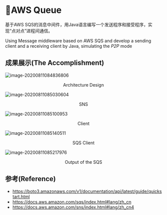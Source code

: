 # :beginner:AWS Queue

基于AWS SQS的消息中间件，用Java语言编写一个发送程序和接受程序，实现“点对点”进程间通信。

Using  Message middleware based on AWS SQS and develop a sending client and a receiving client by Java, simulating the *P2P* mode

## 成果展示(The Accomplishment)

![image-20200811084836806](C:\Users\UncleDong\AppData\Roaming\Typora\typora-user-images\image-20200811084836806.png)

<center>Architecture Design </center>

![image-20200811085030604](C:\Users\UncleDong\AppData\Roaming\Typora\typora-user-images\image-20200811085030604.png)

<center>SNS </center>

![image-20200811085100953](C:\Users\UncleDong\AppData\Roaming\Typora\typora-user-images\image-20200811085100953.png)

<center>Client</center>

![image-20200811085140511](C:\Users\UncleDong\AppData\Roaming\Typora\typora-user-images\image-20200811085140511.png)

<center>SQS Client</center>

![image-20200811085217976](C:\Users\UncleDong\AppData\Roaming\Typora\typora-user-images\image-20200811085217976.png)

<center>Output of the SQS</center>



## 参考(Reference)

- https://boto3.amazonaws.com/v1/documentation/api/latest/guide/quickstart.html
- https://docs.aws.amazon.com/sqs/index.html#lang/zh_cn
- https://docs.aws.amazon.com/sns/index.html#lang/zh_cn4